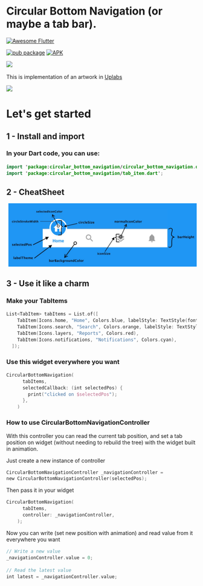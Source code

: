 # Circular Bottom Navigation (or maybe a tab bar).

<a href="https://github.com/Solido/awesome-flutter">
   <img alt="Awesome Flutter" src="https://img.shields.io/badge/Awesome-Flutter-blue.svg?longCache=true&style=flat-square" />
</a>

[![pub package](https://img.shields.io/pub/v/circular_bottom_navigation.svg)](https://pub.dartlang.org/packages/circular_bottom_navigation)
[![APK](https://img.shields.io/badge/APK-Demo-brightgreen.svg)](https://github.com/benyaminbeyzaie/circular_bottom_navigation/raw/master/repo_files/CircularBottomNavExample-0.0.3.apk)

<img src="https://github.com/benyaminbeyzaie/circular_bottom_navigation/raw/master/repo_files/images/uplabs_demo.gif" width="300">

This is implementation of an artwork in [Uplabs](https://www.uplabs.com/posts/bottom-tab)

<img src="https://github.com/benyaminbeyzaie/circular_bottom_navigation/raw/master/repo_files/images/demo.gif" width="300">

# Let's get started

## 1 - Install and import

### In your Dart code, you can use:

```kotlin
import 'package:circular_bottom_navigation/circular_bottom_navigation.dart';
import 'package:circular_bottom_navigation/tab_item.dart';
```

## 2 - CheatSheet

<img src="https://github.com/benyaminbeyzaie/circular_bottom_navigation/raw/master/repo_files/images/cheatsheet.jpg" width="700">

## 3 - Use it like a charm

### Make your TabItems

```kotlin
List<TabItem> tabItems = List.of([
    TabItem(Icons.home, "Home", Colors.blue, labelStyle: TextStyle(fontWeight: FontWeight.normal)),
    TabItem(Icons.search, "Search", Colors.orange, labelStyle: TextStyle(color: Colors.red, fontWeight: FontWeight.bold)),
    TabItem(Icons.layers, "Reports", Colors.red),
    TabItem(Icons.notifications, "Notifications", Colors.cyan),
  ]);
```

### Use this widget everywhere you want

```kotlin
CircularBottomNavigation(
      tabItems,
      selectedCallback: (int selectedPos) {
        print("clicked on $selectedPos");
      },
    )
```

### How to use CircularBottomNavigationController

With this controller you can read the current tab position, and set a tab position on widget (without needing to rebuild the tree) with the widget built in animation.

Just create a new instance of controller

```kotlin
CircularBottomNavigationController _navigationController =
new CircularBottomNavigationController(selectedPos);
```

Then pass it in your widget

```kotlin
CircularBottomNavigation(
      tabItems,
      controller: _navigationController,
    );
```

Now you can write (set new position with animation) and read value from it everywhere you want

```kotlin
// Write a new value
_navigationController.value = 0;

// Read the latest value
int latest = _navigationController.value;
```
